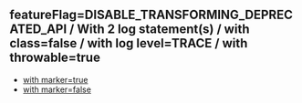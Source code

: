 ## featureFlag=DISABLE_TRANSFORMING_DEPRECATED_API / With 2 log statement(s) / with class=false / with log level=TRACE / with throwable=true

* [with marker=true](marker-true/index.md)
* [with marker=false](marker-false/index.md)


